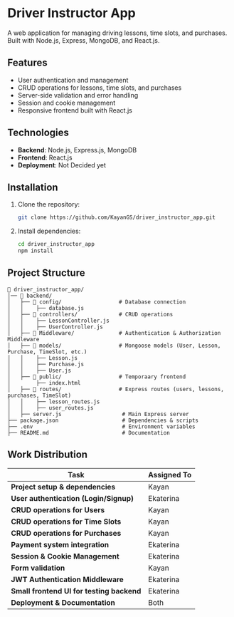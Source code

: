 # Driver Instructor App

A web application for managing driving lessons, time slots, and purchases. Built with Node.js, Express, MongoDB, and React.js.

## Features
- User authentication and management
- CRUD operations for lessons, time slots, and purchases
- Server-side validation and error handling
- Session and cookie management
- Responsive frontend built with React.js

## Technologies
- **Backend**: Node.js, Express.js, MongoDB
- **Frontend**: React.js
- **Deployment**: Not Decided yet

## Installation
1. Clone the repository:
   ```bash
   git clone https://github.com/KayanGS/driver_instructor_app.git
   ```
2. Install dependencies:
   ```bash
   cd driver_instructor_app
   npm install
   ```

## Project Structure
```
📂 driver_instructor_app/
│── 📂 backend/
│   ├── 📂 config/                  # Database connection
│   │    ├── database.js
│   ├── 📂 controllers/             # CRUD operations
│   │    ├── LessonController.js
│   │    ├── UserController.js
│   ├── 📂 Middleware/              # Authentication & Authorization Middleware  
│   ├── 📂 models/                  # Mongoose models (User, Lesson, Purchase, TimeSlot, etc.)
│   │    ├── Lesson.js
│   │    ├── Purchase.js
│   │    ├── User.js
│   ├── 📂 public/                  # Temporaary frontend
│        ├── index.html
│   ├── 📂 routes/                  # Express routes (users, lessons, purchases, TimeSlot)
│   │    ├── lesson_routes.js   
│   │    ├── user_routes.js
│   ├── server.js                   # Main Express server
├── package.json                    # Dependencies & scripts    
├── .env                            # Environment variables
├── README.md                       # Documentation
```

## Work Distribution
| Task                                      | Assigned To |
|-------------------------------------------|-------------|
| **Project setup & dependencies**          | Kayan       |
| **User authentication (Login/Signup)**    | Ekaterina   |
| **CRUD operations for Users**             | Kayan       |
| **CRUD operations for Time Slots**        | Kayan       |
| **CRUD operations for Purchases**         | Kayan       |
| **Payment system integration**            | Ekaterina   |
| **Session & Cookie Management**           | Ekaterina   |
| **Form validation**                       | Kayan       |
| **JWT Authentication Middleware**         | Ekaterina   |
| **Small frontend UI for testing backend** | Ekaterina   |
| **Deployment & Documentation**            | Both        |

